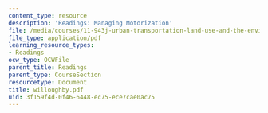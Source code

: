 ```yaml
---
content_type: resource
description: 'Readings: Managing Motorization'
file: /media/courses/11-943j-urban-transportation-land-use-and-the-environment-spring-2002/3f159f4d0f466448ec75ece7cae0ac75_willoughby.pdf
file_type: application/pdf
learning_resource_types:
- Readings
ocw_type: OCWFile
parent_title: Readings
parent_type: CourseSection
resourcetype: Document
title: willoughby.pdf
uid: 3f159f4d-0f46-6448-ec75-ece7cae0ac75
---
```

